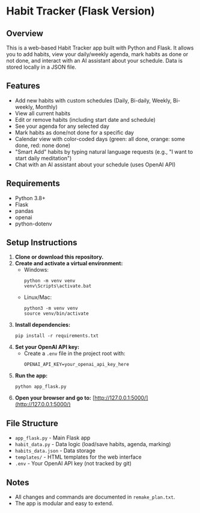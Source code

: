 # Habit Tracker (Flask Version)

## Overview
This is a web-based Habit Tracker app built with Python and Flask. It allows you to add habits, view your daily/weekly agenda, mark habits as done or not done, and interact with an AI assistant about your schedule. Data is stored locally in a JSON file.

## Features
- Add new habits with custom schedules (Daily, Bi-daily, Weekly, Bi-weekly, Monthly)
- View all current habits
- Edit or remove habits (including start date and schedule)
- See your agenda for any selected day
- Mark habits as done/not done for a specific day
- Calendar view with color-coded days (green: all done, orange: some done, red: none done)
- "Smart Add" habits by typing natural language requests (e.g., "I want to start daily meditation")
- Chat with an AI assistant about your schedule (uses OpenAI API)

## Requirements
- Python 3.8+
- Flask
- pandas
- openai
- python-dotenv

## Setup Instructions
1. **Clone or download this repository.**
2. **Create and activate a virtual environment:**
   - Windows:
     ```shell
     python -m venv venv
     venv\Scripts\activate.bat
     ```
   - Linux/Mac:
     ```shell
     python3 -m venv venv
     source venv/bin/activate
     ```
3. **Install dependencies:**
   ```shell
   pip install -r requirements.txt
   ```
4. **Set your OpenAI API key:**
   - Create a `.env` file in the project root with:
     ```
     OPENAI_API_KEY=your_openai_api_key_here
     ```
5. **Run the app:**
   ```shell
   python app_flask.py
   ```
6. **Open your browser and go to:**
   [http://127.0.0.1:5000/](http://127.0.0.1:5000/)

## File Structure
- `app_flask.py` - Main Flask app
- `habit_data.py` - Data logic (load/save habits, agenda, marking)
- `habits_data.json` - Data storage
- `templates/` - HTML templates for the web interface
- `.env` - Your OpenAI API key (not tracked by git)

## Notes
- All changes and commands are documented in `remake_plan.txt`.
- The app is modular and easy to extend.
